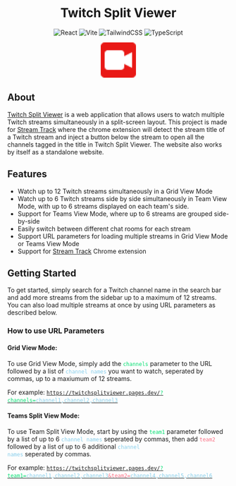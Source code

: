 <div align="center">
  <h1>Twitch Split Viewer</h1>

![React](https://img.shields.io/badge/react-%2320232a.svg?style=for-the-badge&logo=react&logoColor=%2361DAFB)
![Vite](https://img.shields.io/badge/vite-%23646CFF.svg?style=for-the-badge&logo=vite&logoColor=white)
![TailwindCSS](https://img.shields.io/badge/tailwindcss-%2338B2AC.svg?style=for-the-badge&logo=tailwind-css&logoColor=white)
![TypeScript](https://img.shields.io/badge/typescript-%23007ACC.svg?style=for-the-badge&logo=typescript&logoColor=white)

  <img src="./public//assets/streamerIcon.png" width="80" height="80" />

</div>

## About

[Twitch Split Viewer](https://twitchsplitviewer.pages.dev) is a web application that allows users to watch multiple Twitch streams simultaneously in a split-screen layout. This project is made for [Stream Track](https://chromewebstore.google.com/detail/stream-track/gefllgcgjeonfffgimbgfkpkpckhppdg) where the chrome extension will detect the stream title of a Twitch stream and inject a button below the stream to open all the channels tagged in the title in Twitch Split Viewer. The website also works by itself as a standalone website.

## Features

- Watch up to 12 Twitch streams simultaneously in a Grid View Mode
- Watch up to 6 Twitch streams side by side simultaneously in Team View Mode, with up to 6 streams displayed on each team's side.
- Support for Teams View Mode, where up to 6 streams are grouped side-by-side
- Easily switch between different chat rooms for each stream
- Support URL parameters for loading multiple streams in Grid View Mode or Teams View Mode
- Support for [Stream Track](https://chromewebstore.google.com/detail/stream-track/gefllgcgjeonfffgimbgfkpkpckhppdg) Chrome extension

## Getting Started

To get started, simply search for a Twitch channel name in the search bar and add more streams from the sidebar up to a maximum of 12 streams. You can also load multiple streams at once by using URL parameters as described below.

### How to use URL Parameters

#### Grid View Mode:

To use Grid View Mode, simply add the <code style="color:#05df72">channels</code> parameter to the URL followed by a list of <code style="color:#87CEEB">channel names</code> you want to watch, seperated by commas, up to a maxiumum of 12 streams.

For example:
<code>[https://twitchsplitviewer.pages.dev/<span style="color:#05df72">?channels=</span><span style="color:#87CEEB">channel1,channel2,channel3</span>](https://twitchsplitviewer.pages.dev/?channels=channel1,channel2,channel3)</code>

#### Teams Split View Mode:

To use Team Split View Mode, start by using the <code style="color:#05df72">team1</code> parameter followed by a list of up to 6 <code style="color:#87CEEB">channel names</code> seperated by commas, then add <code style="color:#FB7185">team2</code> followed by a list of up to 6 additional <code style="color:#87CEEB">channel names</code> seperated by commas.

For example:
<code>[https://twitchsplitviewer.pages.dev/<span style="color:#05df72">?team1=</span><span style="color:#87CEEB">channel1,channel2,channel3</span><span style="color:#FB7185">&team2=</span><span style="color:#87CEEB">channel4,channel5,channel6</span>](https://twitchsplitviewer.pages.dev/?team1=channel1,channel2,channel3&team2=channel4,channel5,channel6)</code>
